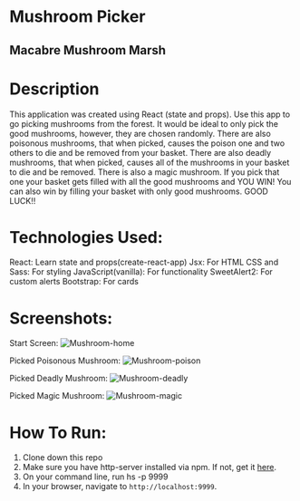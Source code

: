 # Mushroom Picker
## Macabre Mushroom Marsh

# Description
This application was created using React (state and props). Use this app to go picking mushrooms from the forest. It would be ideal to only pick the good mushrooms, however, they are chosen randomly. There are also poisonous mushrooms, that when picked, causes the poison one and two others to die and be removed from your basket. There are also deadly mushrooms, that when picked, causes all of the mushrooms in your basket to die and be removed. There is also a magic mushroom. If you pick that one your basket gets filled with all the good mushrooms and YOU WIN! You can also win by filling your basket with only good mushrooms. GOOD LUCK!!

# Technologies Used:
React: Learn state and props(create-react-app)
Jsx: For HTML
CSS and Sass: For styling
JavaScript(vanilla): For functionality
SweetAlert2: For custom alerts
Bootstrap: For cards

# Screenshots:
Start Screen:
![Mushroom-home](https://user-images.githubusercontent.com/51214463/82168558-a041e700-9884-11ea-8298-dc22faff4fe6.PNG)

Picked Poisonous Mushroom:
![Mushroom-poison](https://user-images.githubusercontent.com/51214463/82168619-bfd90f80-9884-11ea-8ec5-069b4e377788.PNG)

Picked Deadly Mushroom:
![Mushroom-deadly](https://user-images.githubusercontent.com/51214463/82168649-d97a5700-9884-11ea-95ef-821e9989c8b3.PNG)

Picked Magic Mushroom:
![Mushroom-magic](https://user-images.githubusercontent.com/51214463/82168681-f151db00-9884-11ea-9a56-4b5360ef9410.PNG)

# How To Run:
1. Clone down this repo
2. Make sure you have http-server installed via npm. If not, get it [here](https://www.npmjs.com/package/http-server).
3. On your command line, run hs -p 9999
4. In your browser, navigate to `http://localhost:9999`.
